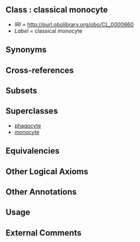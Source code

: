 
## Class : classical monocyte

 * *IRI* = http://purl.obolibrary.org/obo/CL_0000860
 * *Label* = classical monocyte

## Synonyms


## Cross-references


## Subsets


## Superclasses

 * [phagocyte](../../CL/34/CL_0000234.md)
 * [monocyte](../../CL/76/CL_0000576.md)

## Equivalencies


## Other Logical Axioms


## Other Annotations


## Usage


## External Comments

